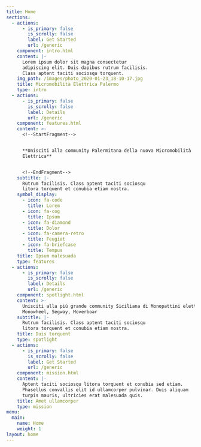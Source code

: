 ```yaml
---
title: Home
sections:
  - actions:
      - is_primary: false
        is_scrolly: false
        label: Get Started
        url: /generic
    component: intro.html
    content: |-
      Lorem ipsum dolor sit magna consectetur  
      adipiscing elit. Duis dapibus rutrum facilisis.  
      Class aptent taciti sociosqu torquent.
    img_path: /images/photo_2020-01-23_18-10-17.jpg
    title: Micromobilità Elettrica Palermo
    type: intro
  - actions:
      - is_primary: false
        is_scrolly: false
        label: Details
        url: /generic
    component: features.html
    content: >-
      <!--StartFragment-->


      **Unisciti alla community Palermitana della nuova Micromobilità
      Elettrica**


      <!--EndFragment-->
    subtitle: |-
      Rutrum facilisis. Class aptent taciti sociosqu  
      litora torquent et conubia etiam nostra.
    symbol_display:
      - icon: fa-code
        title: Lorem
      - icon: fa-cog
        title: Ipsum
      - icon: fa-diamond
        title: Dolor
      - icon: fa-camera-retro
        title: Feugiat
      - icon: fa-briefcase
        title: Tempus
    title: Ipsum malesuada
    type: features
  - actions:
      - is_primary: false
        is_scrolly: false
        label: Details
        url: /generic
    component: spotlight.html
    content: >-
      Unisciti alla più grande community Siciliana di Monopattini elettrici,
      Monowheel, Segway, Hoverboar
    subtitle: |-
      Rutrum facilisis. Class aptent taciti sociosqu  
      litora torquent et conubia etiam nostra.
    title: Duis torquent
    type: spotlight
  - actions:
      - is_primary: false
        is_scrolly: false
        label: Get Started
        url: /generic
    component: mission.html
    content: |-
      Aptent taciti sociosqu litora torquent et conubia sed etiam.  
      Phasellus convallis elit id ullamcorper pulvinar. Duis aliquam  
      turpis mauris, ultricies erat malesuada quis.
    title: Amet ullamcorper
    type: mission
menu:
  main:
    name: Home
    weight: 1
layout: home
---
```


